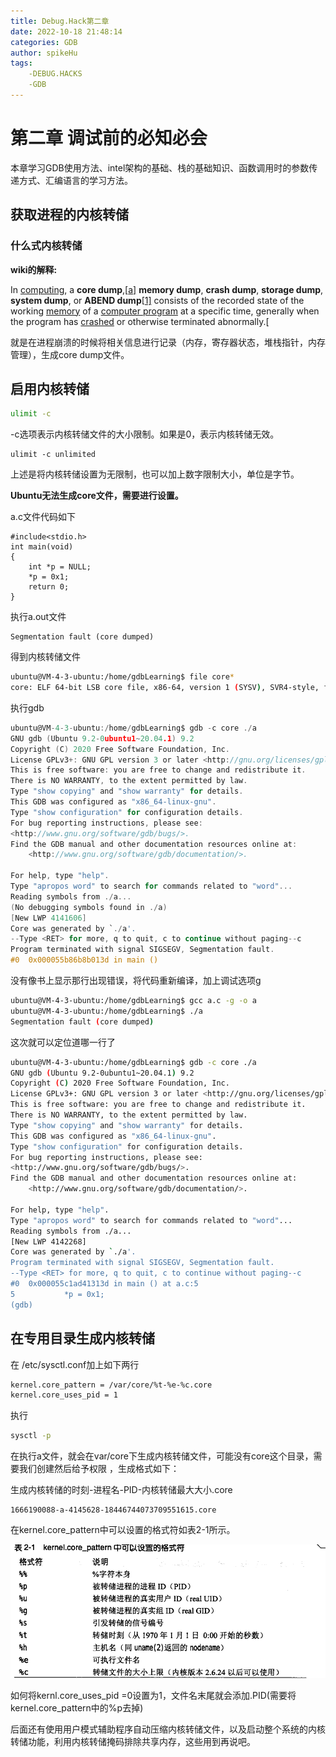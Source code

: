 ```yaml
---
title: Debug.Hack第二章
date: 2022-10-18 21:48:14
categories: GDB
author: spikeHu
tags: 
    -DEBUG.HACKS
    -GDB
---
```


# 第二章 调试前的必知必会

本章学习GDB使用方法、intel架构的基础、栈的基础知识、函数调用时的参数传递方式、汇编语言的学习方法。

## 获取进程的内核转储

### 什么式内核转储

**wiki的解释:**

<!--more-->

In [computing](https://en.wikipedia.org/wiki/Computing), a **core dump**,[[a\]](https://en.wikipedia.org/wiki/Core_dump#cite_note-1) **memory dump**, **crash dump**, **storage dump**, **system dump**, or **ABEND dump**[[1\]](https://en.wikipedia.org/wiki/Core_dump#cite_note-2) consists of the recorded state of the working [memory](https://en.wikipedia.org/wiki/Computer_storage) of a [computer program](https://en.wikipedia.org/wiki/Computer_program) at a specific time, generally when the program has [crashed](https://en.wikipedia.org/wiki/Crash_(computing)) or otherwise terminated abnormally.[[](https://en.wikipedia.org/wiki/Core_dump#cite_note-3)

就是在进程崩溃的时候将相关信息进行记录（内存，寄存器状态，堆栈指针，内存管理），生成core dump文件。

## 启用内核转储

~~~bash
ulimit -c
~~~

-c选项表示内核转储文件的大小限制。如果是0，表示内核转储无效。

~~~
ulimit -c unlimited
~~~

上述是将内核转储设置为无限制，也可以加上数字限制大小，单位是字节。

**Ubuntu无法生成core文件，需要进行设置。**

a.c文件代码如下

~~~
#include<stdio.h>
int main(void)
{
    int *p = NULL;
    *p = 0x1;
    return 0;
}
~~~

执行a.out文件

~~~
Segmentation fault (core dumped)
~~~

得到内核转储文件

~~~bash
ubuntu@VM-4-3-ubuntu:/home/gdbLearning$ file core*
core: ELF 64-bit LSB core file, x86-64, version 1 (SYSV), SVR4-style, from './a.out', real uid: 1000, effective uid: 1000, real gid: 1000, effective gid: 1000, execfn: './a.out', platform: 'x86_64'
~~~

执行gdb

~~~c
ubuntu@VM-4-3-ubuntu:/home/gdbLearning$ gdb -c core ./a
GNU gdb (Ubuntu 9.2-0ubuntu1~20.04.1) 9.2
Copyright (C) 2020 Free Software Foundation, Inc.
License GPLv3+: GNU GPL version 3 or later <http://gnu.org/licenses/gpl.html>
This is free software: you are free to change and redistribute it.
There is NO WARRANTY, to the extent permitted by law.
Type "show copying" and "show warranty" for details.
This GDB was configured as "x86_64-linux-gnu".
Type "show configuration" for configuration details.
For bug reporting instructions, please see:
<http://www.gnu.org/software/gdb/bugs/>.
Find the GDB manual and other documentation resources online at:
    <http://www.gnu.org/software/gdb/documentation/>.

For help, type "help".
Type "apropos word" to search for commands related to "word"...
Reading symbols from ./a...
(No debugging symbols found in ./a)
[New LWP 4141606]
Core was generated by `./a'.
--Type <RET> for more, q to quit, c to continue without paging--c
Program terminated with signal SIGSEGV, Segmentation fault.
#0  0x000055b86b8b013d in main ()
~~~

没有像书上显示那行出现错误，将代码重新编译，加上调试选项g

~~~bash
ubuntu@VM-4-3-ubuntu:/home/gdbLearning$ gcc a.c -g -o a
ubuntu@VM-4-3-ubuntu:/home/gdbLearning$ ./a
Segmentation fault (core dumped)
~~~

这次就可以定位道哪一行了

~~~bash
ubuntu@VM-4-3-ubuntu:/home/gdbLearning$ gdb -c core ./a
GNU gdb (Ubuntu 9.2-0ubuntu1~20.04.1) 9.2
Copyright (C) 2020 Free Software Foundation, Inc.
License GPLv3+: GNU GPL version 3 or later <http://gnu.org/licenses/gpl.html>
This is free software: you are free to change and redistribute it.
There is NO WARRANTY, to the extent permitted by law.
Type "show copying" and "show warranty" for details.
This GDB was configured as "x86_64-linux-gnu".
Type "show configuration" for configuration details.
For bug reporting instructions, please see:
<http://www.gnu.org/software/gdb/bugs/>.
Find the GDB manual and other documentation resources online at:
    <http://www.gnu.org/software/gdb/documentation/>.

For help, type "help".
Type "apropos word" to search for commands related to "word"...
Reading symbols from ./a...
[New LWP 4142268]
Core was generated by `./a'.
Program terminated with signal SIGSEGV, Segmentation fault.
--Type <RET> for more, q to quit, c to continue without paging--c
#0  0x000055c1ad41313d in main () at a.c:5
5           *p = 0x1;
(gdb) 
~~~

## 在专用目录生成内核转储

在 /etc/sysctl.conf加上如下两行

~~~bash
kernel.core_pattern = /var/core/%t-%e-%c.core
kernel.core_uses_pid = 1
~~~

执行 

~~~bash
sysctl -p
~~~

在执行a文件，就会在var/core下生成内核转储文件，可能没有core这个目录，需要我们创建然后给予权限 ，生成格式如下：

生成内核转储的时刻-进程名-PID-内核转储最大大小.core

~~~
1666190088-a-4145628-18446744073709551615.core
~~~

在kernel.core_pattern中可以设置的格式符如表2-1所示。

![image-20221019224434954](../typora-user-images/image-20221019224434954.png)

如何将kernl.core_uses_pid =0设置为1，文件名末尾就会添加.PID(需要将kernel.core_pattern中的%p去掉)



后面还有使用用户模式辅助程序自动压缩内核转储文件，以及启动整个系统的内核转储功能，利用内核转储掩码排除共享内存，这些用到再说吧。

